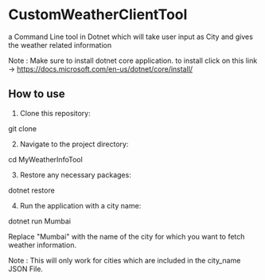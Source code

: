 # CustomWeatherClientTool
a Command Line tool in Dotnet which will take user input as City and gives the weather related information 

Note : Make sure to install dotnet core application. to install click on this link -> https://docs.microsoft.com/en-us/dotnet/core/install/

## How to use

1. Clone this repository:

git clone <remote repository URL>


2. Navigate to the project directory:

cd MyWeatherInfoTool


3. Restore any necessary packages:

dotnet restore


4. Run the application with a city name:

dotnet run Mumbai


Replace "Mumbai" with the name of the city for which you want to fetch weather information.

Note : This will only work for cities which are included in the city_name JSON File.



